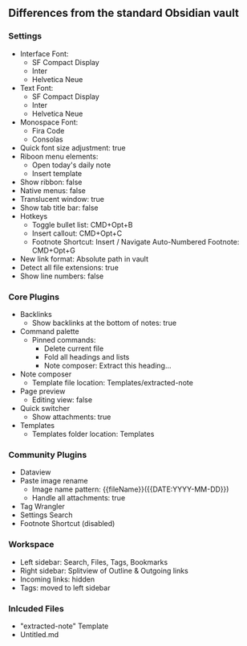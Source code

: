 ## Differences from the standard Obsidian vault

### Settings

- Interface Font:
    - SF Compact Display
    - Inter
    - Helvetica Neue
- Text Font:
    - SF Compact Display
    - Inter
    - Helvetica Neue
- Monospace Font:
    - Fira Code
    - Consolas
- Quick font size adjustment: true
- Riboon menu elements: 
    - Open today's daily note
    - Insert template
- Show ribbon: false
- Native menus: false
- Translucent window: true
- Show tab title bar: false
- Hotkeys
    - Toggle bullet list: CMD+Opt+B
    - Insert callout: CMD+Opt+C
    - Footnote Shortcut: Insert / Navigate Auto-Numbered Footnote: CMD+Opt+G
- New link format: Absolute path in vault
- Detect all file extensions: true
- Show line numbers: false

### Core Plugins

- Backlinks
    - Show backlinks at the bottom of notes: true
- Command palette
    - Pinned commands:
        - Delete current file
        - Fold all headings and lists
        - Note composer: Extract this heading...
- Note composer
    - Template file location: Templates/extracted-note
- Page preview
    - Editing view: false
- Quick switcher
    - Show attachments: true
- Templates
    - Templates folder location: Templates

### Community Plugins

- Dataview
- Paste image rename
    - Image name pattern: {{fileName}}({{DATE:YYYY-MM-DD}})
    - Handle all attachments: true
- Tag Wrangler
- Settings Search
- Footnote Shortcut (disabled)

### Workspace

- Left sidebar: Search, Files, Tags, Bookmarks
- Right sidebar: Splitview of Outline & Outgoing links
- Incoming links: hidden
- Tags: moved to left sidebar

### Inlcuded Files

- "extracted-note" Template
- Untitled.md
